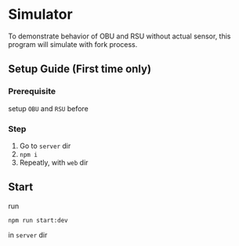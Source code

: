 # Simulator

To demonstrate behavior of OBU and RSU without actual sensor, this program will simulate with fork process.

## Setup Guide (First time only)

### Prerequisite

setup `OBU` and `RSU` before

### Step

1. Go to `server` dir
2. `npm i`
3. Repeatly, with `web` dir

## Start

run

```
npm run start:dev
```

in `server` dir
